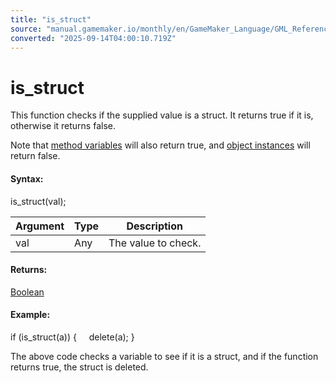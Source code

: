 ```yaml
---
title: "is_struct"
source: "manual.gamemaker.io/monthly/en/GameMaker_Language/GML_Reference/Variable_Functions/is_struct.htm"
converted: "2025-09-14T04:00:10.719Z"
---
```


# is\_struct

This function checks if the supplied value is a struct. It returns true if it is, otherwise it returns false.

Note that [method variables](../../GML_Overview/Method_Variables.md) will also return true, and [object instances](../Asset_Management/Instances/Instances.md) will return false.

#### Syntax:

is\_struct(val);

| Argument | Type | Description |
| --- | --- | --- |
| val | Any | The value to check. |

#### Returns:

[Boolean](../../GML_Overview/Data_Types.md)

#### Example:

if (is\_struct(a))
{
    delete(a);
}

The above code checks a variable to see if it is a struct, and if the function returns true, the struct is deleted.